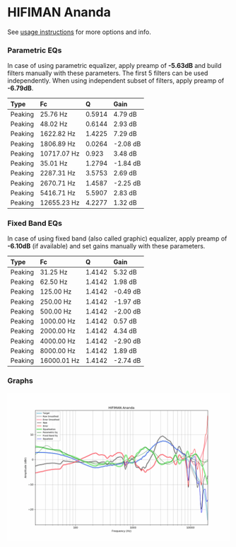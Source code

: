 # HIFIMAN Ananda
See [usage instructions](https://github.com/jaakkopasanen/AutoEq#usage) for more options and info.

### Parametric EQs
In case of using parametric equalizer, apply preamp of **-5.63dB** and build filters manually
with these parameters. The first 5 filters can be used independently.
When using independent subset of filters, apply preamp of **-6.79dB**.

| Type    | Fc          |      Q | Gain     |
|:--------|:------------|:-------|:---------|
| Peaking | 25.76 Hz    | 0.5914 | 4.79 dB  |
| Peaking | 48.02 Hz    | 0.6144 | 2.93 dB  |
| Peaking | 1622.82 Hz  | 1.4225 | 7.29 dB  |
| Peaking | 1806.89 Hz  | 0.0264 | -2.08 dB |
| Peaking | 10717.07 Hz | 0.923  | 3.48 dB  |
| Peaking | 35.01 Hz    | 1.2794 | -1.84 dB |
| Peaking | 2287.31 Hz  | 3.5753 | 2.69 dB  |
| Peaking | 2670.71 Hz  | 1.4587 | -2.25 dB |
| Peaking | 5416.71 Hz  | 5.5907 | 2.83 dB  |
| Peaking | 12655.23 Hz | 4.2277 | 1.32 dB  |

### Fixed Band EQs
In case of using fixed band (also called graphic) equalizer, apply preamp of **-6.10dB**
(if available) and set gains manually with these parameters.

| Type    | Fc          |      Q | Gain     |
|:--------|:------------|:-------|:---------|
| Peaking | 31.25 Hz    | 1.4142 | 5.32 dB  |
| Peaking | 62.50 Hz    | 1.4142 | 1.98 dB  |
| Peaking | 125.00 Hz   | 1.4142 | -0.49 dB |
| Peaking | 250.00 Hz   | 1.4142 | -1.97 dB |
| Peaking | 500.00 Hz   | 1.4142 | -2.00 dB |
| Peaking | 1000.00 Hz  | 1.4142 | 0.57 dB  |
| Peaking | 2000.00 Hz  | 1.4142 | 4.34 dB  |
| Peaking | 4000.00 Hz  | 1.4142 | -2.90 dB |
| Peaking | 8000.00 Hz  | 1.4142 | 1.89 dB  |
| Peaking | 16000.01 Hz | 1.4142 | -2.74 dB |

### Graphs
![](./HIFIMAN%20Ananda.png)